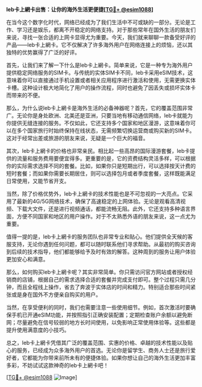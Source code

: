 **leb卡上網卡出售：让你的海外生活更便捷[[TG💪+ @esim1088](https://t.me/s/esim1088)]**

在当今这个数字化时代，网络已经成为了我们生活中不可或缺的一部分。无论是工作、学习还是娱乐，都离不开稳定的网络支持。对于那些常年在国外生活的朋友们来说，寻找一张合适的上网卡显得尤为重要。今天，我们就来聊聊一款备受好评的产品——leb卡上網卡。它不仅解决了许多海外用户在网络连接上的烦恼，还以其独特的优势赢得了广泛的好评。

首先，让我们来了解一下什么是leb卡上網卡。简单来说，它是一种专为海外用户提供稳定网络服务的SIM卡。与传统的实体SIM卡不同，leb卡采用eSIM技术，这意味着你可以直接通过手机设置或者相关应用程序进行激活和使用，无需更换实体卡槽。这种设计极大地简化了用户的操作流程，同时也避免了因丢失或损坏实体卡而带来的不便。

那么，为什么说leb卡上網卡是海外生活的必备神器呢？首先，它的覆盖范围非常广。无论你是身处欧洲、北美还是亚洲，只要当地有移动通信网络，leb卡就能为你提供无缝连接的服务。不仅如此，它还支持多个国家和地区漫游，这意味着你可以在多个国家旅行时始终保持在线状态，无需频繁切换运营商或购买新的SIM卡。这对于经常出差或旅游的朋友来说，无疑是一个巨大的福音。

其次，leb卡上網卡的价格也非常亲民。相比起一些高昂的国际漫游套餐，leb卡提供的流量和服务费用要便宜得多。更重要的是，它的资费结构灵活多样，可以根据你的实际需求选择不同的套餐。比如，如果你只是短期出行，可以选择按天计费的短时套餐；而如果你需要长期居住，则可以选择包月或者季度套餐，这样既能满足日常使用，又能节省开支。

当然，除了价格优势外，leb卡上網卡的技术性能也是不可忽视的一大亮点。它采用了最新的4G/5G网络技术，确保了高速稳定的上网体验。无论是观看高清视频、下载大文件，还是进行视频通话，都能流畅无阻。此外，它还支持多种语言界面，方便不同国家和地区的用户操作。对于不太熟悉外语的朋友来说，这一点尤为重要。

值得一提的是，leb卡上網卡的服务团队也非常专业和贴心。他们提供全天候的客服支持，无论你遇到任何问题，都可以随时联系他们寻求帮助。从最初的购买咨询到后续的技术指导，他们都能够给予及时有效的解答。这种周到的服务让用户体验更加安心和满意。

那么，如何购买leb卡上網卡呢？其实非常简单。你只需访问官方网站或者授权经销商的店铺，根据自己的需求选择合适的套餐并完成支付即可。整个过程只需几分钟，而且全程线上操作，省去了奔波于实体店的时间和精力。特别适合那些时间紧张或是身在国外不方便亲自购买的用户。

当然，在享受便利的同时，我们也需要注意一些使用细节。例如，首次激活时要确保手机已开通eSIM功能，并按照指引正确安装配置；定期检查账户余额以避免断网；尽量避免在信号较弱的地方长时间使用，以免影响正常使用体验等。这些都是提升使用满意度的小技巧。

总之，leb卡上網卡凭借其广泛的覆盖范围、实惠的价格、卓越的技术性能以及贴心的服务，已经成为众多海外用户的首选。无论你是留学生、商务人士还是旅行爱好者，它都能为你带来前所未有的便捷体验。如果你想让自己的海外生活更加丰富多彩，不妨试试这款神奇的leb卡上網卡吧！

[[TG💪+ @esim1088](https://t.me/s/esim1088) ![Image](https://i.postimg.cc/4NQfJmqS/Snipaste-2025-05-13-00-14-12.png)]